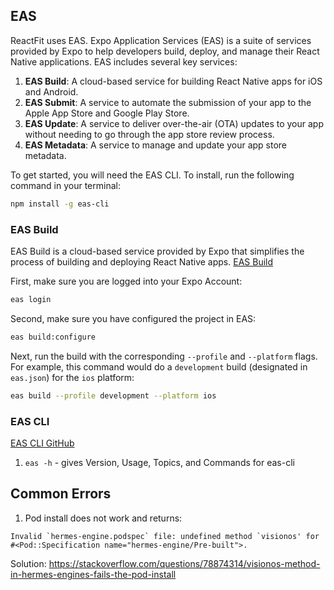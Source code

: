 ## EAS

ReactFit uses EAS. Expo Application Services (EAS) is a suite of services provided by Expo to help developers build, deploy, and manage their React Native applications. EAS includes several key services:

1. **EAS Build**: A cloud-based service for building React Native apps for iOS and Android.
2. **EAS Submit**: A service to automate the submission of your app to the Apple App Store and Google Play Store.
3. **EAS Update**: A service to deliver over-the-air (OTA) updates to your app without needing to go through the app store review process.
4. **EAS Metadata**: A service to manage and update your app store metadata.

To get started, you will need the EAS CLI. To install, run the following command in your terminal:

```bash
npm install -g eas-cli
```

### EAS Build

EAS Build is a cloud-based service provided by Expo that simplifies the process of building and deploying React Native apps. [EAS Build](https://docs.expo.dev/build/introduction/)

First, make sure you are logged into your Expo Account:

```bash
eas login
```

Second, make sure you have configured the project in EAS:

```bash
eas build:configure
```

Next, run the build with the corresponding `--profile` and `--platform` flags. For example, this command would do a `development` build (designated in `eas.json`) for the `ios` platform:

```bash
eas build --profile development --platform ios
```

### EAS CLI

[EAS CLI GitHub](https://github.com/expo/eas-cli)

1. `eas -h` - gives Version, Usage, Topics, and Commands for eas-cli

## Common Errors

1. Pod install does not work and returns:

```
Invalid `hermes-engine.podspec` file: undefined method `visionos' for #<Pod::Specification name="hermes-engine/Pre-built">.
```

Solution: https://stackoverflow.com/questions/78874314/visionos-method-in-hermes-engines-fails-the-pod-install
